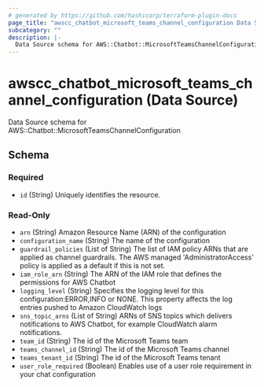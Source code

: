 ```yaml
---
# generated by https://github.com/hashicorp/terraform-plugin-docs
page_title: "awscc_chatbot_microsoft_teams_channel_configuration Data Source - terraform-provider-awscc"
subcategory: ""
description: |-
  Data Source schema for AWS::Chatbot::MicrosoftTeamsChannelConfiguration
---
```


# awscc_chatbot_microsoft_teams_channel_configuration (Data Source)

Data Source schema for AWS::Chatbot::MicrosoftTeamsChannelConfiguration



<!-- schema generated by tfplugindocs -->
## Schema

### Required

- `id` (String) Uniquely identifies the resource.

### Read-Only

- `arn` (String) Amazon Resource Name (ARN) of the configuration
- `configuration_name` (String) The name of the configuration
- `guardrail_policies` (List of String) The list of IAM policy ARNs that are applied as channel guardrails. The AWS managed 'AdministratorAccess' policy is applied as a default if this is not set.
- `iam_role_arn` (String) The ARN of the IAM role that defines the permissions for AWS Chatbot
- `logging_level` (String) Specifies the logging level for this configuration:ERROR,INFO or NONE. This property affects the log entries pushed to Amazon CloudWatch logs
- `sns_topic_arns` (List of String) ARNs of SNS topics which delivers notifications to AWS Chatbot, for example CloudWatch alarm notifications.
- `team_id` (String) The id of the Microsoft Teams team
- `teams_channel_id` (String) The id of the Microsoft Teams channel
- `teams_tenant_id` (String) The id of the Microsoft Teams tenant
- `user_role_required` (Boolean) Enables use of a user role requirement in your chat configuration
